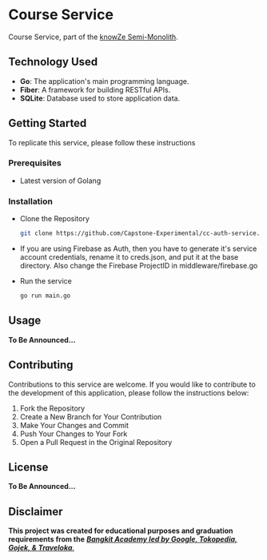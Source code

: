 # Course Service

Course Service, part of the [knowZe Semi-Monolith](https://github.com/Capstone-Experimental/cc-knowze-semi-monolith).

## Technology Used

- **Go**: The application's main programming language.
- **Fiber**: A framework for building RESTful APIs.
- **SQLite**: Database used to store application data.

## Getting Started

To replicate this service, please follow these instructions

### Prerequisites

* Latest version of Golang

### Installation
- Clone the Repository
    
    ```sh
    git clone https://github.com/Capstone-Experimental/cc-auth-service.git
    ```
- If you are using Firebase as Auth, then you have to generate it's service account credentials, rename it to creds.json, and put it at the base directory. Also change the Firebase ProjectID in middleware/firebase.go
- Run the service
    
    ```sh
    go run main.go
    ```

## Usage

**To Be Announced...**

## Contributing

Contributions to this service are welcome. If you would like to contribute to the development of this application, please follow the instructions below:

1. Fork the Repository
2. Create a New Branch for Your Contribution
3. Make Your Changes and Commit
4. Push Your Changes to Your Fork
5. Open a Pull Request in the Original Repository

## License

**To Be Announced...**

## Disclaimer
**This project was created for educational purposes and graduation requirements from the** [**_Bangkit Academy led by Google, Tokopedia, Gojek, & Traveloka_**.](https://www.linkedin.com/company/bangkit-academy/mycompany/)
